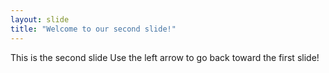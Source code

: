 ```yaml
---
layout: slide
title: "Welcome to our second slide!"
---
```

This is the second slide
Use the left arrow to go back toward the first slide!
